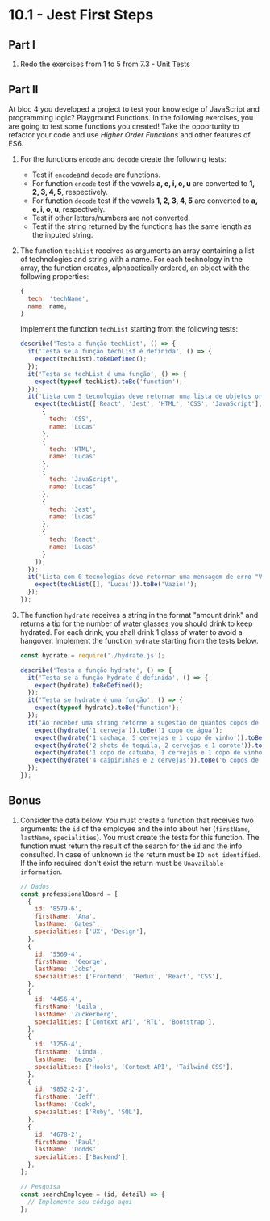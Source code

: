 # 10.1 - Jest First Steps

## Part I

1. Redo the exercises from 1 to 5 from 7.3 - Unit Tests

## Part II

At bloc 4 you developed a project to test your knowledge of JavaScript and programming logic? Playground Functions. In the following exercises, you are going to test some functions you created! Take the opportunity to refactor your code and use _Higher Order Functions_ and other features of ES6.

1. For the functions ``encode`` and ``decode`` create the following tests:

    - Test if ``encode``and ``decode`` are functions.
    - For function ``encode`` test if the vowels **a, e, i, o, u** are converted to **1, 2, 3, 4, 5**, respectively.
    - For function ``decode`` test if the vowels **1, 2, 3, 4, 5** are converted to **a, e, i, o, u**, respectively.
    - Test if other letters/numbers are not converted.
    - Test if the string returned by the functions has the same length as the inputed string.

2. The function ``techList`` receives as arguments an array containing a list of technologies  and string with a name. For each technology  in the array, the function creates, alphabetically ordered, an object with the following properties:

    ```javascript
    {
      tech: 'techName',
      name: name,
    }
    ```

    Implement the function ``techList`` starting from the following tests:

    ```javascript
    describe('Testa a função techList', () => {
      it('Testa se a função techList é definida', () => {
        expect(techList).toBeDefined();
      });
      it('Testa se techList é uma função', () => {
        expect(typeof techList).toBe('function');
      });
      it('Lista com 5 tecnologias deve retornar uma lista de objetos ordenados', () => {
        expect(techList(['React', 'Jest', 'HTML', 'CSS', 'JavaScript'], 'Lucas')).toEqual([
          {
            tech: 'CSS',
            name: 'Lucas'
          },
          {
            tech: 'HTML',
            name: 'Lucas'
          },
          {
            tech: 'JavaScript',
            name: 'Lucas'
          },
          {
            tech: 'Jest',
            name: 'Lucas'
          },
          {
            tech: 'React',
            name: 'Lucas'
          }
        ]);
      });
      it('Lista com 0 tecnologias deve retornar uma mensagem de erro "Vazio!"', () => {
        expect(techList([], 'Lucas')).toBe('Vazio!');
      });
    });
    ```

3. The function ``hydrate`` receives a string in the format "amount drink" and returns a tip for the number of water glasses you should drink to keep hydrated. For each drink, you shall drink 1 glass of water to avoid a hangover. Implement the function ``hydrate`` starting from the tests below.

    ```javascript
    const hydrate = require('./hydrate.js');

    describe('Testa a função hydrate', () => {
      it('Testa se a função hydrate é definida', () => {
        expect(hydrate).toBeDefined();
      });
      it('Testa se hydrate é uma função', () => {
        expect(typeof hydrate).toBe('function');
      });
      it('Ao receber uma string retorne a sugestão de quantos copos de água deve-se beber', () => {
        expect(hydrate('1 cerveja')).toBe('1 copo de água');
        expect(hydrate('1 cachaça, 5 cervejas e 1 copo de vinho')).toBe('7 copos de água');
        expect(hydrate('2 shots de tequila, 2 cervejas e 1 corote')).toBe('5 copos de água');
        expect(hydrate('1 copo de catuaba, 1 cervejas e 1 copo de vinho')).toBe('3 copos de água');
        expect(hydrate('4 caipirinhas e 2 cervejas')).toBe('6 copos de água');
      });
    });
    ```

## Bonus

1. Consider the data below. You must create a function that receives two arguments: the ``id`` of the employee and the info about her (``firstName``, ``lastName``, ``specialities``). You must create the tests for this function. The function must return the result of the search for the ``id`` and the info consulted. In case of unknown ``id`` the return must be ``ID not identified``. If the info required don't exist the return must be ``Unavailable information``.

    ```javascript
    // Dados
    const professionalBoard = [
      {
        id: '8579-6',
        firstName: 'Ana',
        lastName: 'Gates',
        specialities: ['UX', 'Design'],
      },
      {
        id: '5569-4',
        firstName: 'George',
        lastName: 'Jobs',
        specialities: ['Frontend', 'Redux', 'React', 'CSS'],
      },
      {
        id: '4456-4',
        firstName: 'Leila',
        lastName: 'Zuckerberg',
        specialities: ['Context API', 'RTL', 'Bootstrap'],
      },
      {
        id: '1256-4',
        firstName: 'Linda',
        lastName: 'Bezos',
        specialities: ['Hooks', 'Context API', 'Tailwind CSS'],
      },
      {
        id: '9852-2-2',
        firstName: 'Jeff',
        lastName: 'Cook',
        specialities: ['Ruby', 'SQL'],
      },
      {
        id: '4678-2',
        firstName: 'Paul',
        lastName: 'Dodds',
        specialities: ['Backend'],
      },
    ];

    // Pesquisa
    const searchEmployee = (id, detail) => {
      // Implemente seu código aqui
    };
    ```
